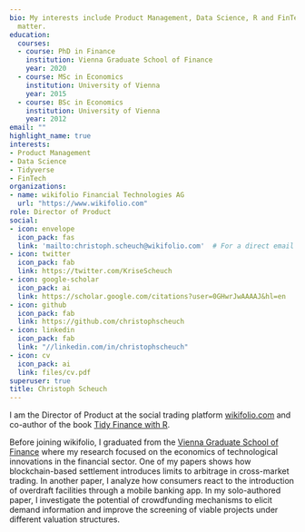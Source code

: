 ```yaml
---
bio: My interests include Product Management, Data Science, R and FinTech-related stuff.
  matter.
education:
  courses:
  - course: PhD in Finance
    institution: Vienna Graduate School of Finance
    year: 2020
  - course: MSc in Economics
    institution: University of Vienna
    year: 2015
  - course: BSc in Economics
    institution: University of Vienna
    year: 2012
email: ""
highlight_name: true
interests:
- Product Management
- Data Science
- Tidyverse
- FinTech
organizations:
- name: wikifolio Financial Technologies AG
  url: "https://www.wikifolio.com"
role: Director of Product
social:
- icon: envelope
  icon_pack: fas
  link: 'mailto:christoph.scheuch@wikifolio.com'  # For a direct email link, use "mailto:test@example.org".
- icon: twitter
  icon_pack: fab
  link: https://twitter.com/KriseScheuch
- icon: google-scholar
  icon_pack: ai
  link: https://scholar.google.com/citations?user=0GHwrJwAAAAJ&hl=en
- icon: github
  icon_pack: fab
  link: https://github.com/christophscheuch
- icon: linkedin
  icon_pack: fab
  link: "//linkedin.com/in/christophscheuch"
- icon: cv
  icon_pack: ai
  link: files/cv.pdf
superuser: true
title: Christoph Scheuch
---
```


I am the Director of Product at the social trading platform [wikifolio.com](https://www.wikifolio.com) and co-author of the book [Tidy Finance with R](https://tidy-finance.org/). 

Before joining wikifolio, I graduated from the [Vienna Graduate School of Finance](https://www.vgsf.ac.at/) where my research focused on the economics of technological innovations in the financial sector. One of my papers shows how blockchain-based settlement introduces limits to arbitrage in cross-market trading. In another paper, I analyze how consumers react to the introduction of overdraft facilities through a mobile banking app. In my solo-authored paper, I investigate the potential of crowdfunding mechanisms to elicit demand information and improve the screening of viable projects under different valuation structures. 
